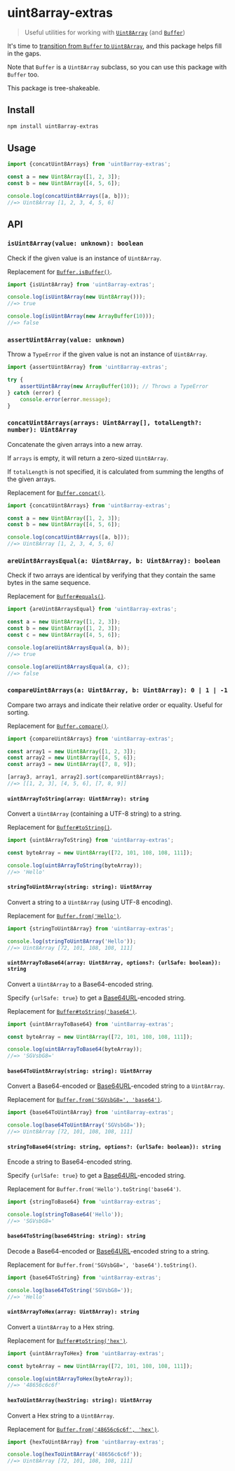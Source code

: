 # uint8array-extras

> Useful utilities for working with [`Uint8Array`](https://developer.mozilla.org/en-US/docs/Web/JavaScript/Reference/Global_Objects/Uint8Array) (and [`Buffer`](https://nodejs.org/api/buffer.html))

It's time to [transition from `Buffer` to `Uint8Array`](https://sindresorhus.com/blog/goodbye-nodejs-buffer), and this package helps fill in the gaps.

Note that `Buffer` is a `Uint8Array` subclass, so you can use this package with `Buffer` too.

This package is tree-shakeable.

## Install

```sh
npm install uint8array-extras
```

## Usage

```js
import {concatUint8Arrays} from 'uint8array-extras';

const a = new Uint8Array([1, 2, 3]);
const b = new Uint8Array([4, 5, 6]);

console.log(concatUint8Arrays([a, b]));
//=> Uint8Array [1, 2, 3, 4, 5, 6]
```

## API

### `isUint8Array(value: unknown): boolean`

Check if the given value is an instance of `Uint8Array`.

Replacement for [`Buffer.isBuffer()`](https://nodejs.org/api/buffer.html#static-method-bufferisbufferobj).

```js
import {isUint8Array} from 'uint8array-extras';

console.log(isUint8Array(new Uint8Array()));
//=> true

console.log(isUint8Array(new ArrayBuffer(10)));
//=> false
```

### `assertUint8Array(value: unknown)`

Throw a `TypeError` if the given value is not an instance of `Uint8Array`.

```js
import {assertUint8Array} from 'uint8array-extras';

try {
	assertUint8Array(new ArrayBuffer(10)); // Throws a TypeError
} catch (error) {
	console.error(error.message);
}
```

### `concatUint8Arrays(arrays: Uint8Array[], totalLength?: number): Uint8Array`

Concatenate the given arrays into a new array.

If `arrays` is empty, it will return a zero-sized `Uint8Array`.

If `totalLength` is not specified, it is calculated from summing the lengths of the given arrays.

Replacement for [`Buffer.concat()`](https://nodejs.org/api/buffer.html#static-method-bufferconcatlist-totallength).

```js
import {concatUint8Arrays} from 'uint8array-extras';

const a = new Uint8Array([1, 2, 3]);
const b = new Uint8Array([4, 5, 6]);

console.log(concatUint8Arrays([a, b]));
//=> Uint8Array [1, 2, 3, 4, 5, 6]
```

### `areUint8ArraysEqual(a: Uint8Array, b: Uint8Array): boolean`

Check if two arrays are identical by verifying that they contain the same bytes in the same sequence.

Replacement for [`Buffer#equals()`](https://nodejs.org/api/buffer.html#bufequalsotherbuffer).

```js
import {areUint8ArraysEqual} from 'uint8array-extras';

const a = new Uint8Array([1, 2, 3]);
const b = new Uint8Array([1, 2, 3]);
const c = new Uint8Array([4, 5, 6]);

console.log(areUint8ArraysEqual(a, b));
//=> true

console.log(areUint8ArraysEqual(a, c));
//=> false
```

### `compareUint8Arrays(a: Uint8Array, b: Uint8Array): 0 | 1 | -1`

Compare two arrays and indicate their relative order or equality. Useful for sorting.

Replacement for [`Buffer.compare()`](https://nodejs.org/api/buffer.html#static-method-buffercomparebuf1-buf2).

```js
import {compareUint8Arrays} from 'uint8array-extras';

const array1 = new Uint8Array([1, 2, 3]);
const array2 = new Uint8Array([4, 5, 6]);
const array3 = new Uint8Array([7, 8, 9]);

[array3, array1, array2].sort(compareUint8Arrays);
//=> [[1, 2, 3], [4, 5, 6], [7, 8, 9]]
```

#### `uint8ArrayToString(array: Uint8Array): string`

Convert a `Uint8Array` (containing a UTF-8 string) to a string.

Replacement for [`Buffer#toString()`](https://nodejs.org/api/buffer.html#buftostringencoding-start-end).

```js
import {uint8ArrayToString} from 'uint8array-extras';

const byteArray = new Uint8Array([72, 101, 108, 108, 111]);

console.log(uint8ArrayToString(byteArray));
//=> 'Hello'
```

#### `stringToUint8Array(string: string): Uint8Array`

Convert a string to a `Uint8Array` (using UTF-8 encoding).

Replacement for [`Buffer.from('Hello')`](https://nodejs.org/api/buffer.html#static-method-bufferfromstring-encoding).

```js
import {stringToUint8Array} from 'uint8array-extras';

console.log(stringToUint8Array('Hello'));
//=> Uint8Array [72, 101, 108, 108, 111]
```

#### `uint8ArrayToBase64(array: Uint8Array, options?: {urlSafe: boolean}): string`

Convert a `Uint8Array` to a Base64-encoded string.

Specify `{urlSafe: true}` to get a [Base64URL](https://base64.guru/standards/base64url)-encoded string.

Replacement for [`Buffer#toString('base64')`](https://nodejs.org/api/buffer.html#buftostringencoding-start-end).

```js
import {uint8ArrayToBase64} from 'uint8array-extras';

const byteArray = new Uint8Array([72, 101, 108, 108, 111]);

console.log(uint8ArrayToBase64(byteArray));
//=> 'SGVsbG8='
```

#### `base64ToUint8Array(string: string): Uint8Array`

Convert a Base64-encoded or [Base64URL](https://base64.guru/standards/base64url)-encoded string to a `Uint8Array`.

Replacement for [`Buffer.from('SGVsbG8=', 'base64')`](https://nodejs.org/api/buffer.html#static-method-bufferfromstring-encoding).

```js
import {base64ToUint8Array} from 'uint8array-extras';

console.log(base64ToUint8Array('SGVsbG8='));
//=> Uint8Array [72, 101, 108, 108, 111]
```

#### `stringToBase64(string: string, options?: {urlSafe: boolean}): string`

Encode a string to Base64-encoded string.

Specify `{urlSafe: true}` to get a [Base64URL](https://base64.guru/standards/base64url)-encoded string.

Replacement for `Buffer.from('Hello').toString('base64')`.

```js
import {stringToBase64} from 'uint8array-extras';

console.log(stringToBase64('Hello'));
//=> 'SGVsbG8='
```

#### `base64ToString(base64String: string): string`

Decode a Base64-encoded or [Base64URL](https://base64.guru/standards/base64url)-encoded string to a string.

Replacement for `Buffer.from('SGVsbG8=', 'base64').toString()`.

```js
import {base64ToString} from 'uint8array-extras';

console.log(base64ToString('SGVsbG8='));
//=> 'Hello'
```

#### `uint8ArrayToHex(array: Uint8Array): string`

Convert a `Uint8Array` to a Hex string.

Replacement for [`Buffer#toString('hex')`](https://nodejs.org/api/buffer.html#buftostringencoding-start-end).

```js
import {uint8ArrayToHex} from 'uint8array-extras';

const byteArray = new Uint8Array([72, 101, 108, 108, 111]);

console.log(uint8ArrayToHex(byteArray));
//=> '48656c6c6f'
```

#### `hexToUint8Array(hexString: string): Uint8Array`

Convert a Hex string to a `Uint8Array`.

Replacement for [`Buffer.from('48656c6c6f', 'hex')`](https://nodejs.org/api/buffer.html#static-method-bufferfromstring-encoding).

```js
import {hexToUint8Array} from 'uint8array-extras';

console.log(hexToUint8Array('48656c6c6f'));
//=> Uint8Array [72, 101, 108, 108, 111]
```
